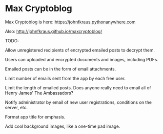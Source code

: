 # Max Cryptoblog

Max Cryptoblog is here:  https://johnfkraus.pythonanywhere.com

Also: http://johnfkraus.github.io/maxcryptoblog/


TODO:

Allow unregistered recipients of encrypted emailed posts to decrypt them.

Users can uploaded and encrypted documents and images, including PDFs.

Emailed posts can be in the form of email attachments.

Limit number of emails sent from the app by each free user.

Limit the length of emailed posts.  Does anyone really need to email all of Henry James' The Ambassadors?

Notify administrator by email of new user registrations, conditions on the server, etc.

Format app title for emphasis.

Add cool background images, like a one-time pad image.
